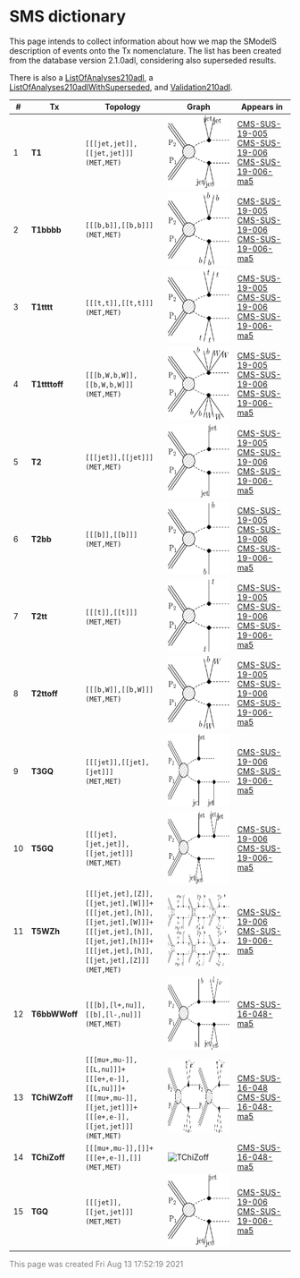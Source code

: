 

# SMS dictionary
This page intends to collect information about how we map the SModelS description of
events onto the Tx nomenclature. The list has been created from the database version 2.1.0adl, considering also superseded results.

There is also a [ListOfAnalyses210adl](https://smodels.github.io/docs/ListOfAnalyses210adl), a [ListOfAnalyses210adlWithSuperseded](https://smodels.github.io/docs/ListOfAnalyses210adlWithSuperseded), and [Validation210adl](Validation210adl).

| **#** | **Tx** | **Topology** | **Graph** | **Appears in** |
| ----- | ------ | ------------ | --------- | -------------- |
| 1 | <a name="T1"></a>**T1**<br> | `[[[jet,jet]],[[jet,jet]]]`<BR>`(MET,MET)` | <img alt="T1" src="../feyn/straight/T1.png" height="130"> | [CMS-SUS-19-005](ListOfAnalyses210adl#CMS-SUS-19-005)<BR>[CMS-SUS-19-006](ListOfAnalyses210adl#CMS-SUS-19-006)<BR>[CMS-SUS-19-006-ma5](ListOfAnalyses210adl#CMS-SUS-19-006-ma5)|
| 2 | <a name="T1bbbb"></a>**T1bbbb**<br> | `[[[b,b]],[[b,b]]]`<BR>`(MET,MET)` | <img alt="T1bbbb" src="../feyn/straight/T1bbbb.png" height="130"> | [CMS-SUS-19-005](ListOfAnalyses210adl#CMS-SUS-19-005)<BR>[CMS-SUS-19-006](ListOfAnalyses210adl#CMS-SUS-19-006)<BR>[CMS-SUS-19-006-ma5](ListOfAnalyses210adl#CMS-SUS-19-006-ma5)|
| 3 | <a name="T1tttt"></a>**T1tttt**<br> | `[[[t,t]],[[t,t]]]`<BR>`(MET,MET)` | <img alt="T1tttt" src="../feyn/straight/T1tttt.png" height="130"> | [CMS-SUS-19-005](ListOfAnalyses210adl#CMS-SUS-19-005)<BR>[CMS-SUS-19-006](ListOfAnalyses210adl#CMS-SUS-19-006)<BR>[CMS-SUS-19-006-ma5](ListOfAnalyses210adl#CMS-SUS-19-006-ma5)|
| 4 | <a name="T1ttttoff"></a>**T1ttttoff**<br> | `[[[b,W,b,W]],[[b,W,b,W]]]`<BR>`(MET,MET)` | <img alt="T1ttttoff" src="../feyn/straight/T1ttttoff.png" height="130"> | [CMS-SUS-19-005](ListOfAnalyses210adl#CMS-SUS-19-005)<BR>[CMS-SUS-19-006](ListOfAnalyses210adl#CMS-SUS-19-006)<BR>[CMS-SUS-19-006-ma5](ListOfAnalyses210adl#CMS-SUS-19-006-ma5)|
| 5 | <a name="T2"></a>**T2**<br> | `[[[jet]],[[jet]]]`<BR>`(MET,MET)` | <img alt="T2" src="../feyn/straight/T2.png" height="130"> | [CMS-SUS-19-005](ListOfAnalyses210adl#CMS-SUS-19-005)<BR>[CMS-SUS-19-006](ListOfAnalyses210adl#CMS-SUS-19-006)<BR>[CMS-SUS-19-006-ma5](ListOfAnalyses210adl#CMS-SUS-19-006-ma5)|
| 6 | <a name="T2bb"></a>**T2bb**<br> | `[[[b]],[[b]]]`<BR>`(MET,MET)` | <img alt="T2bb" src="../feyn/straight/T2bb.png" height="130"> | [CMS-SUS-19-005](ListOfAnalyses210adl#CMS-SUS-19-005)<BR>[CMS-SUS-19-006](ListOfAnalyses210adl#CMS-SUS-19-006)<BR>[CMS-SUS-19-006-ma5](ListOfAnalyses210adl#CMS-SUS-19-006-ma5)|
| 7 | <a name="T2tt"></a>**T2tt**<br> | `[[[t]],[[t]]]`<BR>`(MET,MET)` | <img alt="T2tt" src="../feyn/straight/T2tt.png" height="130"> | [CMS-SUS-19-005](ListOfAnalyses210adl#CMS-SUS-19-005)<BR>[CMS-SUS-19-006](ListOfAnalyses210adl#CMS-SUS-19-006)<BR>[CMS-SUS-19-006-ma5](ListOfAnalyses210adl#CMS-SUS-19-006-ma5)|
| 8 | <a name="T2ttoff"></a>**T2ttoff**<br> | `[[[b,W]],[[b,W]]]`<BR>`(MET,MET)` | <img alt="T2ttoff" src="../feyn/straight/T2ttoff.png" height="130"> | [CMS-SUS-19-005](ListOfAnalyses210adl#CMS-SUS-19-005)<BR>[CMS-SUS-19-006](ListOfAnalyses210adl#CMS-SUS-19-006)<BR>[CMS-SUS-19-006-ma5](ListOfAnalyses210adl#CMS-SUS-19-006-ma5)|
| 9 | <a name="T3GQ"></a>**T3GQ**<br> | `[[[jet]],[[jet],[jet]]]`<BR>`(MET,MET)` | <img alt="T3GQ" src="../feyn/straight/T3GQ.png" height="130"> | [CMS-SUS-19-006](ListOfAnalyses210adl#CMS-SUS-19-006)<BR>[CMS-SUS-19-006-ma5](ListOfAnalyses210adl#CMS-SUS-19-006-ma5)|
| 10 | <a name="T5GQ"></a>**T5GQ**<br> | `[[[jet],[jet,jet]],[[jet,jet]]]`<BR>`(MET,MET)` | <img alt="T5GQ" src="../feyn/straight/T5GQ.png" height="130"> | [CMS-SUS-19-006](ListOfAnalyses210adl#CMS-SUS-19-006)<BR>[CMS-SUS-19-006-ma5](ListOfAnalyses210adl#CMS-SUS-19-006-ma5)|
| 11 | <a name="T5WZh"></a>**T5WZh**<br> | `[[[jet,jet],[Z]],[[jet,jet],[W]]]+`<BR>`[[[jet,jet],[h]],[[jet,jet],[W]]]+`<BR>`[[[jet,jet],[h]],[[jet,jet],[h]]]+`<BR>`[[[jet,jet],[h]],[[jet,jet],[Z]]]`<BR>`(MET,MET)` | <img alt="T5WZh" src="../feyn/straight/T5WZh.png" height="130"> | [CMS-SUS-19-006](ListOfAnalyses210adl#CMS-SUS-19-006)<BR>[CMS-SUS-19-006-ma5](ListOfAnalyses210adl#CMS-SUS-19-006-ma5)|
| 12 | <a name="T6bbWWoff"></a>**T6bbWWoff**<br> | `[[[b],[l+,nu]],[[b],[l-,nu]]]`<BR>`(MET,MET)` | <img alt="T6bbWWoff" src="../feyn/straight/T6bbWWoff.png" height="130"> | [CMS-SUS-16-048-ma5](ListOfAnalyses210adl#CMS-SUS-16-048-ma5)|
| 13 | <a name="TChiWZoff"></a>**TChiWZoff**<br> | `[[[mu+,mu-]],[[L,nu]]]+`<BR>`[[[e+,e-]],[[L,nu]]]+`<BR>`[[[mu+,mu-]],[[jet,jet]]]+`<BR>`[[[e+,e-]],[[jet,jet]]]`<BR>`(MET,MET)` | <img alt="TChiWZoff" src="../feyn/straight/TChiWZoff.png" height="130"> | [CMS-SUS-16-048](ListOfAnalyses210adl#CMS-SUS-16-048)<BR>[CMS-SUS-16-048-ma5](ListOfAnalyses210adl#CMS-SUS-16-048-ma5)|
| 14 | <a name="TChiZoff"></a>**TChiZoff**<br> | `[[[mu+,mu-]],[]]+`<BR>`[[[e+,e-]],[]]`<BR>`(MET,MET)` | <img alt="TChiZoff" src="../feyn/straight/TChiZoff.png" height="130"> | [CMS-SUS-16-048-ma5](ListOfAnalyses210adl#CMS-SUS-16-048-ma5)|
| 15 | <a name="TGQ"></a>**TGQ**<br> | `[[[jet]],[[jet,jet]]]`<BR>`(MET,MET)` | <img alt="TGQ" src="../feyn/straight/TGQ.png" height="130"> | [CMS-SUS-19-006](ListOfAnalyses210adl#CMS-SUS-19-006)<BR>[CMS-SUS-19-006-ma5](ListOfAnalyses210adl#CMS-SUS-19-006-ma5)|

<font color='grey'>This page was created Fri Aug 13 17:52:19 2021</font>
